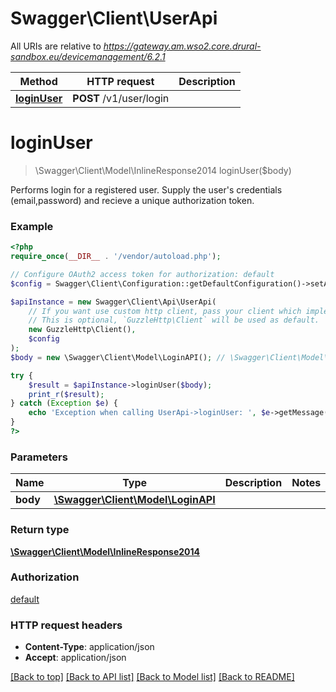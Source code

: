# Swagger\Client\UserApi

All URIs are relative to *https://gateway.am.wso2.core.drural-sandbox.eu/devicemanagement/6.2.1*

Method | HTTP request | Description
------------- | ------------- | -------------
[**loginUser**](UserApi.md#loginuser) | **POST** /v1/user/login | 

# **loginUser**
> \Swagger\Client\Model\InlineResponse2014 loginUser($body)



Performs login for a registered user. Supply the user's credentials (email,password) and recieve a unique authorization token.

### Example
```php
<?php
require_once(__DIR__ . '/vendor/autoload.php');

// Configure OAuth2 access token for authorization: default
$config = Swagger\Client\Configuration::getDefaultConfiguration()->setAccessToken('YOUR_ACCESS_TOKEN');

$apiInstance = new Swagger\Client\Api\UserApi(
    // If you want use custom http client, pass your client which implements `GuzzleHttp\ClientInterface`.
    // This is optional, `GuzzleHttp\Client` will be used as default.
    new GuzzleHttp\Client(),
    $config
);
$body = new \Swagger\Client\Model\LoginAPI(); // \Swagger\Client\Model\LoginAPI | 

try {
    $result = $apiInstance->loginUser($body);
    print_r($result);
} catch (Exception $e) {
    echo 'Exception when calling UserApi->loginUser: ', $e->getMessage(), PHP_EOL;
}
?>
```

### Parameters

Name | Type | Description  | Notes
------------- | ------------- | ------------- | -------------
 **body** | [**\Swagger\Client\Model\LoginAPI**](../Model/LoginAPI.md)|  |

### Return type

[**\Swagger\Client\Model\InlineResponse2014**](../Model/InlineResponse2014.md)

### Authorization

[default](../../README.md#default)

### HTTP request headers

 - **Content-Type**: application/json
 - **Accept**: application/json

[[Back to top]](#) [[Back to API list]](../../README.md#documentation-for-api-endpoints) [[Back to Model list]](../../README.md#documentation-for-models) [[Back to README]](../../README.md)

